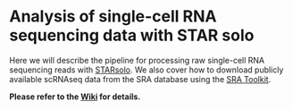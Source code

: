 # Analysis of single-cell RNA sequencing data with STAR solo

Here we will describe the pipeline for processing raw single-cell RNA sequencing reads with [STARsolo](https://github.com/alexdobin/STAR). We also cover how to download publicly available scRNAseq data from the SRA database using the [SRA Toolkit](https://github.com/ncbi/sra-tools/wiki).

**Please refer to the [Wiki](https://github.com/mucosal-immunology-lab/scRNAseq-STARsolo/wiki) for details.**